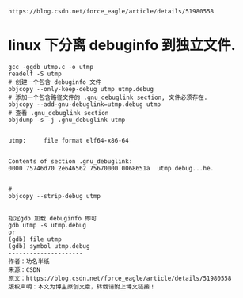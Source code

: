 	
	https://blog.csdn.net/force_eagle/article/details/51980558

# linux 下分离 debuginfo 到独立文件.

	gcc -ggdb utmp.c -o utmp
	readelf -S utmp
	# 创建一个包含 debuginfo 文件
	objcopy --only-keep-debug utmp utmp.debug
	# 添加一个包含路径文件的 .gnu_debuglink section, 文件必须存在.
	objcopy --add-gnu-debuglink=utmp.debug utmp
	# 查看 .gnu_debuglink section
	objdump -s -j .gnu_debuglink utmp


	utmp:     file format elf64-x86-64


	Contents of section .gnu_debuglink:
	0000 75746d70 2e646562 75670000 0068651a  utmp.debug...he.


	#
	objcopy --strip-debug utmp


	指定gdb 加载 debuginfo 即可
	gdb utmp -s utmp.debug
	or
	(gdb) file utmp
	(gdb) symbol utmp.debug
	---------------------
	作者：功名半纸
	来源：CSDN
	原文：https://blog.csdn.net/force_eagle/article/details/51980558
	版权声明：本文为博主原创文章，转载请附上博文链接！